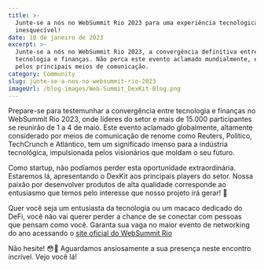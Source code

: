 ```yaml
---
title: >-
  Junte-se a nós no WebSummit Rio 2023 para uma experiência tecnológica
  inesquecível!
date: 10 de janeiro de 2023
excerpt: >-
  Junte-se a nós no WebSummit Rio 2023, a convergência definitiva entre
  tecnologia e finanças. Não perca este evento aclamado mundialmente, elogiado
  pelos principais meios de comunicação.
category: Community
slug: junte-se-a-nos-no-websummit-rio-2023
imageUrl: /blog-images/Web-Summit_DexKit-Blog.png
---
```

Prepare-se para testemunhar a convergência entre tecnologia e finanças no WebSummit Rio 2023, onde líderes do setor e mais de 15.000 participantes se reunirão de 1 a 4 de maio. Este evento aclamado globalmente, altamente considerado por meios de comunicação de renome como Reuters, Politico, TechCrunch e Atlántico, tem um significado imenso para a indústria tecnológica, impulsionada pelos visionários que moldam o seu futuro.

Como startup, não podíamos perder esta oportunidade extraordinária. Estaremos lá, apresentando o DexKit aos principais players do setor. Nossa paixão por desenvolver produtos de alta qualidade corresponde ao entusiasmo que temos pelo interesse que nosso projeto irá gerar! 🙏

Quer você seja um entusiasta da tecnologia ou um macaco dedicado do DeFi, você não vai querer perder a chance de se conectar com pessoas que pensam como você. Garanta sua vaga no maior evento de networking do ano acessando o [site oficial do WebSummit Rio](https://rio.websummit.com/)

Não hesite! 😳🤗 Aguardamos ansiosamente a sua presença neste encontro incrível. Vejo você lá!

